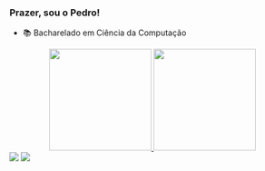 ### Prazer, sou o Pedro!

- 📚 Bacharelado em Ciência da Computação
<div align="center">
  <a href="https://github.com/cauanlsreis">
  <img height="180em" src="https://github-readme-stats.vercel.app/api?username=KyKirma&show_icons=true&theme=dark&include_all_commits=true&count_private=true"/>
  <img height="180em" src="https://github-readme-stats.vercel.app/api/top-langs/?username=KyKirma&layout=compact&langs_count=7&theme=dark"/>
</div>

<div>  
  <a href = "mailto:pedrohenriquekourly@hotmail.com"><img src="https://img.shields.io/badge/-Gmail-%23333?style=for-the-badge&logo=gmail&logoColor=white" target="_blank"></a>
  <a href="https://www.linkedin.com/in/pedrokourly" target="_blank"><img src="https://img.shields.io/badge/-LinkedIn-%230077B5?style=for-the-badge&logo=linkedin&logoColor=white" target="_blank"></a> 
</div>
